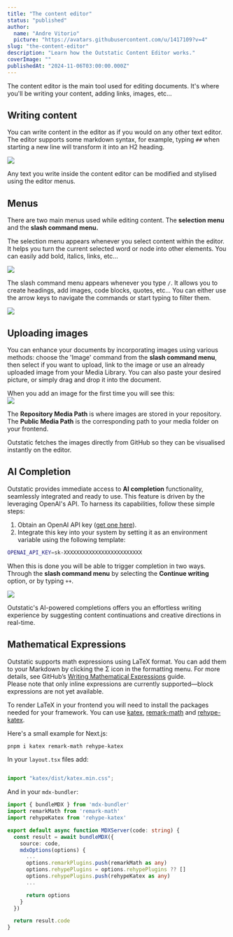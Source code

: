 ```yaml
---
title: "The content editor"
status: "published"
author:
  name: "Andre Vitorio"
  picture: "https://avatars.githubusercontent.com/u/1417109?v=4"
slug: "the-content-editor"
description: "Learn how the Outstatic Content Editor works."
coverImage: ""
publishedAt: "2024-11-06T03:00:00.000Z"
---
```


The content editor is the main tool used for editing documents. It's where you'll be writing your content, adding links, images, etc…

## Writing content

You can write content in the editor as if you would on any other text editor. The editor supports some markdown syntax, for example, typing `##` when starting a new line will transform it into an H2 heading.

![](/docs/images/markdown-example-c4MT.gif)

Any text you write inside the content editor can be modified and stylised using the editor menus.

## Menus

There are two main menus used while editing content. The **selection menu** and the **slash command menu.**

The selection menu appears whenever you select content within the editor. It helps you turn the current selected word or node into other elements. You can easily add bold, italics, links, etc…

![](/docs/images/selection-menu-2-Y2MD.gif)

The slash command menu appears whenever you type `/`. It allows you to create headings, add images, code blocks, quotes, etc... You can either use the arrow keys to navigate the commands or start typing to filter them.

![](/docs/images/slash-command-ex-U1MD.gif)

## Uploading images

You can enhance your documents by incorporating images using various methods: choose the 'Image' command from the **slash command menu**, then select if you want to upload, link to the image or use an already uploaded image from your Media Library. You can also paste your desired picture, or simply drag and drop it into the document.

When you add an image for the first time you will see this:\
![](/docs/images/cleanshot-2024-11-04-at-22.34.52-2x-QyOT.png)

The **Repository Media Path** is where images are stored in your repository. The **Public Media Path** is the corresponding path to your media folder on your frontend.

Outstatic fetches the images directly from GitHub so they can be visualised instantly on the editor.

## AI Completion

Outstatic provides immediate access to **AI completion** functionality, seamlessly integrated and ready to use. This feature is driven by the leveraging OpenAI's API. To harness its capabilities, follow these simple steps:

1. Obtain an OpenAI API key ([get one here](https://platform.openai.com/account/api-keys)).
2. Integrate this key into your system by setting it as an environment variable using the following template:

```bash
OPENAI_API_KEY=sk-XXXXXXXXXXXXXXXXXXXXXXXXX
```

When this is done you will be able to trigger completion in two ways. Through the **slash command menu** by selecting the **Continue writing** option, or by typing `++`.

![](/docs/images/ai-autocomplete-Q2Mj.gif)

Outstatic's AI-powered completions offers you an effortless writing experience by suggesting content continuations and creative directions in real-time.

## Mathematical Expressions

Outstatic supports math expressions using LaTeX format. You can add them to your Markdown by clicking the Σ icon in the formatting menu. For more details, see GitHub’s [Writing Mathematical Expressions](https://docs.github.com/en/get-started/writing-on-github/working-with-advanced-formatting/writing-mathematical-expressions) guide.\
Please note that only inline expressions are currently supported—block expressions are not yet available.

To render LaTeX in your frontend you will need to install the packages needed for your framework. You can use [katex](https://www.npmjs.com/package/katex), [remark-math](https://www.npmjs.com/package/remark-math) and [rehype-katex](https://www.npmjs.com/package/rehype-katex).

Here's a small example for Next.js:

```bash
pnpm i katex remark-math rehype-katex
```

In your `layout.tsx` files add:

```javascript

import "katex/dist/katex.min.css";
```

And in your  `mdx-bundler`:

```typescript
import { bundleMDX } from 'mdx-bundler'
import remarkMath from 'remark-math'
import rehypeKatex from 'rehype-katex'

export default async function MDXServer(code: string) {
  const result = await bundleMDX({
    source: code,
    mdxOptions(options) {
      ...
      options.remarkPlugins.push(remarkMath as any)
      options.rehypePlugins = options.rehypePlugins ?? []
      options.rehypePlugins.push(rehypeKatex as any)
      ...

      return options
    }
  })

  return result.code
}
```